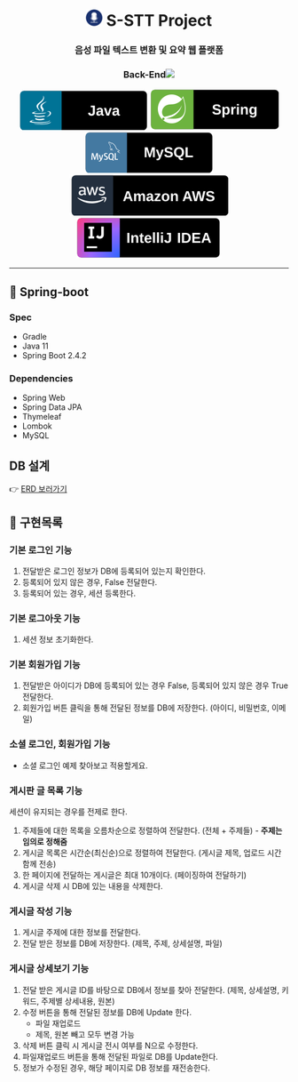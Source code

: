 <div align="center">
  <h1><img src="./img/BlueLogo.PNG" alt="S-STT Logo" height="30"> S-STT Project</h1>
  <h3>음성 파일 텍스트 변환 및 요약 웹 플랫폼</h3>
  <h3>Back-End<img src="https://media.giphy.com/media/cn2LKatpvy89MTVR3e/source.gif" height="30"></h3>
  
  <img src="https://github.com/Kim-SuBin/Kim-SuBin/blob/master/svg/dev/languages/java.svg" alt="java" />
  <img src="https://github.com/Kim-SuBin/Kim-SuBin/blob/master/svg/dev/framework/spring.svg" alt="spring" />
  <img src="https://github.com/Kim-SuBin/Kim-SuBin/blob/master/svg/dev/languages/mysql.svg" alt="mysql">
  <img src="https://github.com/Kim-SuBin/Kim-SuBin/blob/master/svg/dev/service/amazonaws.svg" alt="amazon AWS" />
  <img src="https://github.com/Kim-SuBin/Kim-SuBin/blob/master/svg/dev/tool/intellijidea.svg" alt="intelliJ" />
  
</div>

---

## 🧱 Spring-boot

### Spec

- Gradle
- Java 11
- Spring Boot 2.4.2

### Dependencies
- Spring Web
- Spring Data JPA
- Thymeleaf
- Lombok
- MySQL

## DB 설계
👉 [ERD 보러가기](https://www.erdcloud.com/p/moELiWYaGA4usWeYm)

## 🚀 구현목록

### 기본 로그인 기능

1. 전달받은 로그인 정보가 DB에 등록되어 있는지 확인한다.
2. 등록되어 있지 않은 경우, False 전달한다.
3. 등록되어 있는 경우, 세션 등록한다.

### 기본 로그아웃 기능

1. 세션 정보 초기화한다.

### 기본 회원가입 기능

1. 전달받은 아이디가 DB에 등록되어 있는 경우 False, 등록되어 있지 않은 경우 True 전달한다.
2. 회원가입 버튼 클릭을 통해 전달된 정보를 DB에 저장한다. (아이디, 비밀번호, 이메일)

### 소셜 로그인, 회원가입 기능

- 소셜 로그인 예제 찾아보고 적용할게요.

### 게시판 글 목록 기능

세션이 유지되는 경우를 전제로 한다.

1. 주제들에 대한 목록을 오름차순으로 정렬하여 전달한다. (전체 + 주제들) - **주제는 임의로 정해줌**
2. 게시글 목록은 시간순(최신순)으로 정렬하여 전달한다. (게시글 제목, 업로드 시간 함께 전송)
3. 한 페이지에 전달하는 게시글은 최대 10개이다. (페이징하여 전달하기)
4. 게시글 삭제 시 DB에 있는 내용을 삭제한다.

### 게시글 작성 기능

1. 게시글 주제에 대한 정보를 전달한다.
2. 전달 받은 정보를 DB에 저장한다. (제목, 주제, 상세설명, 파일)

### 게시글 상세보기 기능

1. 전달 받은 게시글 ID를 바탕으로 DB에서 정보를 찾아 전달한다. (제목, 상세설명, 키워드, 주제별 상세내용, 원본)
2. 수정 버튼을 통해 전달된 정보를 DB에 Update 한다.
    - 파일 재업로드
    - 제목, 원본 빼고 모두 변경 가능
3. 삭제 버튼 클릭 시 게시글 전시 여부를 N으로 수정한다.
4. 파일재업로드 버튼을 통해 전달된 파일로 DB를 Update한다.
5. 정보가 수정된 경우, 해당 페이지로 DB 정보를 재전송한다.
